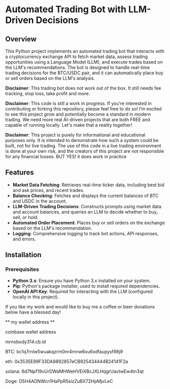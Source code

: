 # Automated Trading Bot with LLM-Driven Decisions

## Overview

This Python project implements an automated trading bot that interacts with a cryptocurrency exchange API to fetch market data, assess trading opportunities using a Language Model (LLM), and execute trades based on the LLM's recommendations. The bot is designed to handle real-time trading decisions for the BTC/USDC pair, and it can automatically place buy or sell orders based on the LLM's analysis.

**Disclaimer**: This trading bot does not work out of the box. It still needs fee tracking, stop loss, take profit and more.

**Disclaimer**: This code is still a work in progress. If you're interested in contributing or forking this repository, please feel free to do so! I’m excited to see this project grow and potentially become a standard in modern trading. We need more real AI-driven projects that are both FREE and capable of running locally. Let's make that a reality together! 

**Disclaimer**: This project is purely for informational and educational purposes only. It is intended to demonstrate how such a system could be built, not for live trading. The use of this code in a live trading environment is done at your own risk, and the creators of this project are not responsible for any financial losses. BUT YES! it does work in practice

## Features

- **Market Data Fetching**: Retrieves real-time ticker data, including best bid and ask prices, and recent trades.
- **Balance Checking**: Fetches and displays the current balances of BTC and USDC in the account.
- **LLM-Driven Trading Decisions**: Constructs prompts using market data and account balances, and queries an LLM to decide whether to buy, sell, or hold.
- **Automated Order Placement**: Places buy or sell orders on the exchange based on the LLM's recommendation.
- **Logging**: Comprehensive logging to track bot actions, API responses, and errors.

## Installation

### Prerequisites

- **Python 3.x**: Ensure you have Python 3.x installed on your system.
- **Pip**: Python's package installer, used to install required dependencies.
- **OpenAI API Key**: Required for interacting with the LLM (configured locally in this project).




If you like my work and would like to buy me a coffee or beer donations below have a blessed day! 

** my wallet address **

coinbase wallet address

mrnobody314.cb.id

BTC: bc1q7rnlw5wuakqzrm0nr4mnw6xu6xdfaupysf98j9

eth: 0x3535E89F33DA8892857eCB925434444B24141F2a

solana: 6d7Npf19vUrDWaMHWeHVEiXBcJXLHqgrUavtwEw4m3qt

Doge: D5H4ADNWcn1HaPpR5sizZuBX72HpMjvLeC
